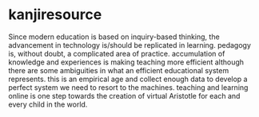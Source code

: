# kanjiresource
Since modern education is based on inquiry-based thinking, the advancement in technology is/should be replicated in learning. pedagogy is, without doubt, a complicated area of practice. accumulation of knowledge and experiences is making teaching more efficient although there are some ambiguities in what an efficient educational system represents. this is an empirical age and collect enough data to develop a perfect system we need to resort to the machines. teaching and learning online is one step towards the creation of virtual Aristotle for each and every child in the world.
